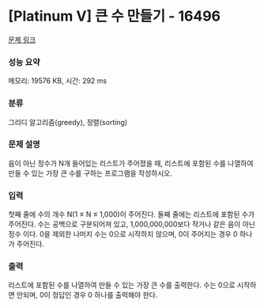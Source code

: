 # [Platinum V] 큰 수 만들기 - 16496 

[문제 링크](https://www.acmicpc.net/problem/16496) 

### 성능 요약

메모리: 19576 KB, 시간: 292 ms

### 분류

그리디 알고리즘(greedy), 정렬(sorting)

### 문제 설명

<p>음이 아닌 정수가 N개 들어있는 리스트가 주어졌을 때, 리스트에 포함된 수를 나열하여 만들 수 있는 가장 큰 수를 구하는 프로그램을 작성하시오.</p>

### 입력 

 <p>첫째 줄에 수의 개수 N(1 ≤ N ≤ 1,000)이 주어진다. 둘째 줄에는 리스트에 포함된 수가 주어진다. 수는 공백으로 구분되어져 있고, 1,000,000,000보다 작거나 같은 음이 아닌 정수 이다. 0을 제외한 나머지 수는 0으로 시작하지 않으며, 0이 주어지는 경우 0 하나가 주어진다.</p>

### 출력 

 <p>리스트에 포함된 수를 나열하여 만들 수 있는 가장 큰 수를 출력한다. 수는 0으로 시작하면 안되며, 0이 정답인 경우 0 하나를 출력해야 한다.</p>

